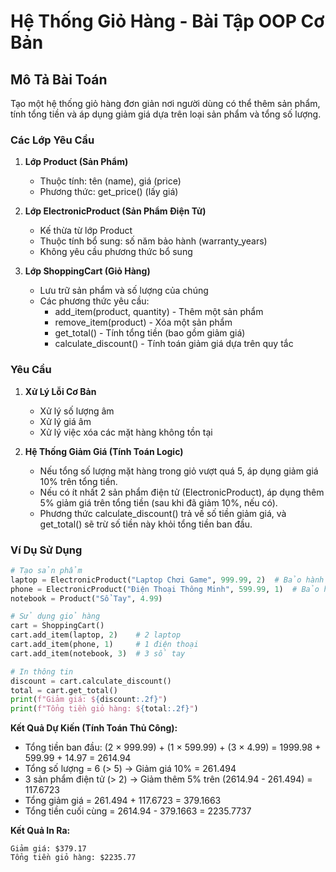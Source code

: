 
# Hệ Thống Giỏ Hàng - Bài Tập OOP Cơ Bản

## Mô Tả Bài Toán

Tạo một hệ thống giỏ hàng đơn giản nơi người dùng có thể thêm sản phẩm, tính tổng tiền và áp dụng giảm giá dựa trên loại sản phẩm và tổng số lượng.

### Các Lớp Yêu Cầu

1. **Lớp Product (Sản Phẩm)**  
   - Thuộc tính: tên (name), giá (price)  
   - Phương thức: get_price() (lấy giá)

2. **Lớp ElectronicProduct (Sản Phẩm Điện Tử)**  
   - Kế thừa từ lớp Product  
   - Thuộc tính bổ sung: số năm bảo hành (warranty_years)  
   - Không yêu cầu phương thức bổ sung

3. **Lớp ShoppingCart (Giỏ Hàng)**  
   - Lưu trữ sản phẩm và số lượng của chúng  
   - Các phương thức yêu cầu:  
     - add_item(product, quantity) - Thêm một sản phẩm  
     - remove_item(product) - Xóa một sản phẩm  
     - get_total() - Tính tổng tiền (bao gồm giảm giá)  
     - calculate_discount() - Tính toán giảm giá dựa trên quy tắc  

### Yêu Cầu

1. **Xử Lý Lỗi Cơ Bản**  
   - Xử lý số lượng âm  
   - Xử lý giá âm  
   - Xử lý việc xóa các mặt hàng không tồn tại  

2. **Hệ Thống Giảm Giá (Tính Toán Logic)**  
   - Nếu tổng số lượng mặt hàng trong giỏ vượt quá 5, áp dụng giảm giá 10% trên tổng tiền.  
   - Nếu có ít nhất 2 sản phẩm điện tử (ElectronicProduct), áp dụng thêm 5% giảm giá trên tổng tiền (sau khi đã giảm 10%, nếu có).  
   - Phương thức calculate_discount() trả về số tiền giảm giá, và get_total() sẽ trừ số tiền này khỏi tổng tiền ban đầu.

### Ví Dụ Sử Dụng

```python
# Tạo sản phẩm
laptop = ElectronicProduct("Laptop Chơi Game", 999.99, 2)  # Bảo hành 2 năm
phone = ElectronicProduct("Điện Thoại Thông Minh", 599.99, 1)  # Bảo hành 1 năm
notebook = Product("Sổ Tay", 4.99)

# Sử dụng giỏ hàng
cart = ShoppingCart()
cart.add_item(laptop, 2)    # 2 laptop
cart.add_item(phone, 1)     # 1 điện thoại
cart.add_item(notebook, 3)  # 3 sổ tay

# In thông tin
discount = cart.calculate_discount()
total = cart.get_total()
print(f"Giảm giá: ${discount:.2f}")
print(f"Tổng tiền giỏ hàng: ${total:.2f}")
```

**Kết Quả Dự Kiến (Tính Toán Thủ Công):**  

- Tổng tiền ban đầu: (2 × 999.99) + (1 × 599.99) + (3 × 4.99) = 1999.98 + 599.99 + 14.97 = 2614.94  
- Tổng số lượng = 6 (> 5) → Giảm giá 10% = 261.494  
- 3 sản phẩm điện tử (> 2) → Giảm thêm 5% trên (2614.94 - 261.494) = 117.6723  
- Tổng giảm giá = 261.494 + 117.6723 = 379.1663  
- Tổng tiền cuối cùng = 2614.94 - 379.1663 = 2235.7737  

**Kết Quả In Ra:**  

```
Giảm giá: $379.17
Tổng tiền giỏ hàng: $2235.77
```
